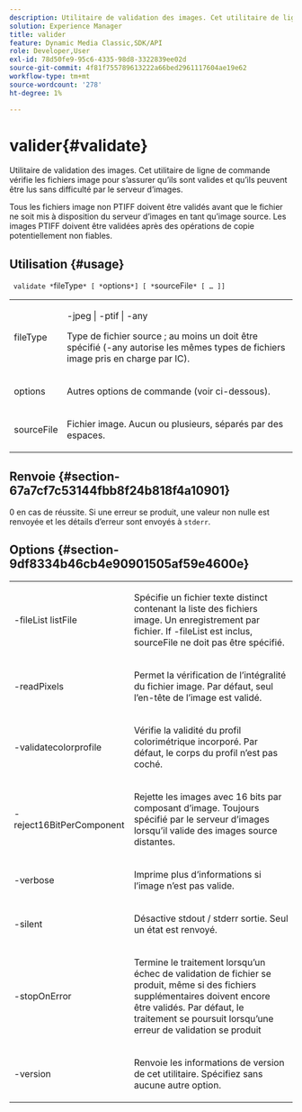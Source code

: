 ```yaml
---
description: Utilitaire de validation des images. Cet utilitaire de ligne de commande vérifie les fichiers image pour s’assurer qu’ils sont valides et qu’ils peuvent être lus sans difficulté par le serveur d’images.
solution: Experience Manager
title: valider
feature: Dynamic Media Classic,SDK/API
role: Developer,User
exl-id: 78d50fe9-95c6-4335-98d8-3322839ee02d
source-git-commit: 4f81f755789613222a66bed2961117604ae19e62
workflow-type: tm+mt
source-wordcount: '278'
ht-degree: 1%

---
```


# valider{#validate}

Utilitaire de validation des images. Cet utilitaire de ligne de commande vérifie les fichiers image pour s’assurer qu’ils sont valides et qu’ils peuvent être lus sans difficulté par le serveur d’images.

Tous les fichiers image non PTIFF doivent être validés avant que le fichier ne soit mis à disposition du serveur d’images en tant qu’image source. Les images PTIFF doivent être validées après des opérations de copie potentiellement non fiables.

## Utilisation {#usage}

` validate *`fileType`* [ *`options`*] [ *`sourceFile`* [ … ]]`

<table id="simpletable_D2C6B20E1007433AB4184A73046A44F0"> 
 <tr class="strow"> 
  <td class="stentry"> <p> <span class="codeph"> <span class="varname"> fileType </span> </span> </p> </td> 
  <td class="stentry"> <p> <span class="codeph"> -jpeg | -ptif | -any </span> </p> <p>Type de fichier source ; au moins un doit être spécifié (-any autorise les mêmes types de fichiers image pris en charge par IC). </p> </td> 
 </tr> 
 <tr class="strow"> 
  <td class="stentry"> <p> <span class="codeph"> <span class="varname"> options </span> </span> </p> </td> 
  <td class="stentry"> <p>Autres options de commande (voir ci-dessous). </p> </td> 
 </tr> 
 <tr class="strow"> 
  <td class="stentry"> <p> <span class="codeph"> <span class="varname"> sourceFile </span> </span> </p> </td> 
  <td class="stentry"> <p> Fichier image. Aucun ou plusieurs, séparés par des espaces. </p> </td> 
 </tr> 
</table>

## Renvoie {#section-67a7cf7c53144fbb8f24b818f4a10901}

0 en cas de réussite. Si une erreur se produit, une valeur non nulle est renvoyée et les détails d’erreur sont envoyés à `stderr`.

## Options {#section-9df8334b46cb4e90901505af59e4600e}

<table id="simpletable_004B1A29BDFD40A9B89E4CBD23119B3F"> 
 <tr class="strow"> 
  <td class="stentry"> <p> <span class="codeph"> -fileList <span class="varname"> listFile </span> </span> </p> </td> 
  <td class="stentry"> <p>Spécifie un fichier texte distinct contenant la liste des fichiers image. Un enregistrement par fichier. If <span class="codeph"> -fileList </span> est inclus, <span class="varname"> sourceFile </span> ne doit pas être spécifié. </p> </td> 
 </tr> 
 <tr class="strow"> 
  <td class="stentry"> <p> <span class="codeph"> -readPixels </span> </p> </td> 
  <td class="stentry"> <p>Permet la vérification de l’intégralité du fichier image. Par défaut, seul l’en-tête de l’image est validé. </p> </td> 
 </tr> 
 <tr class="strow"> 
  <td class="stentry"> <p> <span class="codeph"> -validatecolorprofile </span> </p> </td> 
  <td class="stentry"> <p>Vérifie la validité du profil colorimétrique incorporé. Par défaut, le corps du profil n’est pas coché. </p> </td> 
 </tr> 
 <tr class="strow"> 
  <td class="stentry"> <p> <span class="codeph"> -reject16BitPerComponent </span> </p> </td> 
  <td class="stentry"> <p> Rejette les images avec 16 bits par composant d’image. Toujours spécifié par le serveur d’images lorsqu’il valide des images source distantes. </p> </td> 
 </tr> 
 <tr class="strow"> 
  <td class="stentry"> <p> <span class="codeph"> -verbose </span> </p> </td> 
  <td class="stentry"> <p> Imprime plus d’informations si l’image n’est pas valide. </p> </td> 
 </tr> 
 <tr class="strow"> 
  <td class="stentry"> <p> <span class="codeph"> -silent </span> </p> </td> 
  <td class="stentry"> <p>Désactive <span class="codeph"> stdout </span>/ <span class="codeph"> stderr </span> sortie. Seul un état est renvoyé. </p> </td> 
 </tr> 
 <tr class="strow"> 
  <td class="stentry"> <p> <span class="codeph"> -stopOnError </span> </p> </td> 
  <td class="stentry"> <p>Termine le traitement lorsqu’un échec de validation de fichier se produit, même si des fichiers supplémentaires doivent encore être validés. Par défaut, le traitement se poursuit lorsqu’une erreur de validation se produit </p> </td> 
 </tr> 
 <tr class="strow"> 
  <td class="stentry"> <p> <span class="codeph"> -version </span> </p> </td> 
  <td class="stentry"> <p>Renvoie les informations de version de cet utilitaire. Spécifiez sans aucune autre option. </p> </td> 
 </tr> 
</table>
